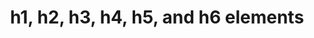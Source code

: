 ---
{
  "title": "h1, h2, h3, h4, h5, and h6 elements",
  "description": "",
  "category": "html",
  "keywords": [
    "h1, h2, h3, h4, h5, and h6 elements"
  ],
  "last_test_date": "2019-07-11",
  "test_results_url": "https://a11ysupport.io/tech/html/h1-6_elements",
  "test_url": "https://a11ysupport.io/tech/html/h1-6_elements",
  "stats": {
    "jaws": {
      "chrome": {
        "92": "a"
      },
      "edge": {
        "92": "a"
      },
      "ie": {
        "11": "a"
      },
      "firefox": {
        "68-85": "a"
      }
    },
    "narrator": {
      "edge": {
        "44-88": "a"
      }
    },
    "nvda": {
      "chrome": {
        "92": "a"
      },
      "edge": {
        "92": "a"
      },
      "firefox": {
        "68-85": "a"
      }
    },
    "orca": {
      "firefox": {
        "69-85": "a"
      }
    },
    "talkback": {
      "and_chr": {
        "75-88": "a"
      }
    },
    "vo_ios": {
      "ios_saf": {
        "12.3.1-14.4": "a"
      }
    },
    "vo_macos": {
      "safari": {
        "12.1.1-14.0.3": "a"
      }
    },
    "dragon_win": {
      "chrome": {
        "88": "u"
      }
    },
    "va_and": {
      "and_chr": {
        "88": "a"
      }
    },
    "vc_ios": {
      "ios_saf": {
        "14.4": "a"
      }
    },
    "vc_macos": {
      "safari": {
        "14.0.3": "u"
      }
    },
    "wsr": {
      "edge": {
        "88": "na"
      },
      "chrome": {
        "88": "a"
      }
    }
  },
  "links": {
    "WHATWG HTML spec for heading elements": "https://html.spec.whatwg.org/multipage/sections.html#the-h1,-h2,-h3,-h4,-h5,-and-h6-elements",
    "HTML AAM for heading elements": "https://w3c.github.io/html-aam/#el-h1-h6"
  }
}
---